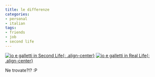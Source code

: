 ```yaml
---
title: le differenze
categories:
- personal
- italian
tags:
- friends
- job
- second life
---
```

[![io e galletti in Second Life]({{site.url}}/images/io_galle_sl_small.jpg){: .align-center}]({{site.url}}/images/io_galle_sl_small.jpg "io e galletti in Second Life" )
[![io e galletti in Real Life]({{site.url}}/images/io_galle_rl.jpg){: .align-center}]({{site.url}}/images/io_galle_rl.jpg "io e galletti in Real Life" )

Ne trovate?!? :P

